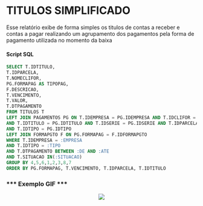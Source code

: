 # TITULOS SIMPLIFICADO
Esse relatório exibe de forma simples os titulos de contas a receber e contas a pagar realizando um agrupamento dos pagamentos pela forma de pagamento utilizada no momento da baixa

#### Script SQL
````sql
SELECT T.IDTITULO,
T.IDPARCELA,
T.NOMECLIFOR,
PG.FORMAPAG AS TIPOPAG,
F.DESCRICAO,
T.VENCIMENTO,
T.VALOR,
T.DTPAGAMENTO
FROM TITULOS T
LEFT JOIN PAGAMENTOS PG ON T.IDEMPRESA = PG.IDEMPRESA AND T.IDCLIFOR = PG.IDCLIFOR
AND T.IDTITULO = PG.IDTITULO AND T.IDSERIE = PG.IDSERIE AND T.IDPARCELA = PG.IDPARCELA
AND T.IDTIPO = PG.IDTIPO
LEFT JOIN FORMAPGTO F ON PG.FORMAPAG = F.IDFORMAPGTO
WHERE T.IDEMPRESA = :EMPRESA
AND T.IDTIPO = :TIPO
AND T.DTPAGAMENTO BETWEEN :DE AND :ATE
AND T.SITUACAO IN(:SITUACAO)
GROUP BY 4,5,6,1,2,3,8,7
ORDER BY PG.FORMAPAG, T.VENCIMENTO, T.IDPARCELA, T.IDTITULO

````

### *** Exemplo GIF ***

<p align="center">
 <img src="https://github.com/rodrigocananea/LeitorXML/blob/master/FINANCEIRO/TITULOS_SIMPLIFICADO/titulos_simplificado.gif" />
</p>